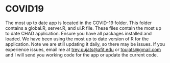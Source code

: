 # COVID19

The most up to date app is located in the COVID-19 folder. This folder contains a global.R, server.R, and ui.R file. 
These files contain the most up to date CHAD application. Ensure you have all packages installed and loaded.
We have been using the most up to date version of R for the application. Note we are still updating it daily, so there may be issues. 
If you experience issues, email me at trey.pujats@afit.edu or tpujats@gmail.com and I will send you working code for the app or update the current code.
